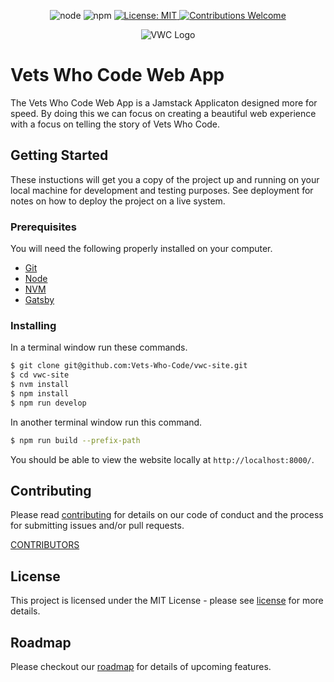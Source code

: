 <p align=center>
  <img src=https://img.shields.io/badge/node-v8.9.4-brightgreen.svg?style=flat-square alt="node" />
  <img src=https://img.shields.io/badge/npm-v5.6.0-blue.svg alt="npm" />
  <a href=https://github.com/Vets-Who-Code/vwc-site/blob/master/LICENSE>
    <img src=https://img.shields.io/badge/License-MIT-yellow.svg?style=flat-square alt="License: MIT" />
  </a>
  <a href=https://github.com/Vets-Who-Code/vwc-site/blob/master/.github/contributing.md>
    <img src=https://img.shields.io/badge/contributions-welcome-orange.svg?style=flat-square alt="Contributions Welcome" />
  </a>
</p>

<p align=center>
  <img src=https://avatars1.githubusercontent.com/u/18350560?s=200&v=4 alt="VWC Logo" />
</p>

# Vets Who Code Web App
The Vets Who Code Web App is a Jamstack Applicaton designed more for speed.
By doing this we can focus on creating a beautiful web experience with a focus on telling the story of Vets Who Code.

## Getting Started
These instuctions will get you a copy of the project up and running on your local machine for development and testing purposes.  See deployment for notes on how to deploy the project on a live system.

### Prerequisites
You will need the following properly installed on your computer.

* [Git](http://git-scm.com/)
* [Node](http://nodejs.org/)
* [NVM](https://github.com/creationix/nvm)
* [Gatsby](https://www.gatsbyjs.org/)

### Installing
In a terminal window run these commands.
```sh
$ git clone git@github.com:Vets-Who-Code/vwc-site.git
$ cd vwc-site
$ nvm install
$ npm install
$ npm run develop
```

In another terminal window run this command.
```sh
$ npm run build --prefix-path
```

You should be able to view the website locally at `http://localhost:8000/`.

<!-- ## Tests -->

<!-- ## Deployment -->

## Contributing
Please read [contributing](https://github.com/Vets-Who-Code/vwc-site/blob/master/.github/contributing.md) for details on our code of conduct and the process for submitting issues and/or pull requests.

[CONTRIBUTORS](https://github.com/Vets-Who-Code/vwc-site/graphs/contributors)
## License
This project is licensed under the MIT License - please see [license](https://github.com/Vets-Who-Code/vwc-site/blob/master/LICENSE) for more details.

<!-- ## Acknowledgements -->

## Roadmap
Please checkout our [roadmap](https://github.com/Vets-Who-Code/vwc-site/blob/update/README/roadmap.md) for details of upcoming features.
